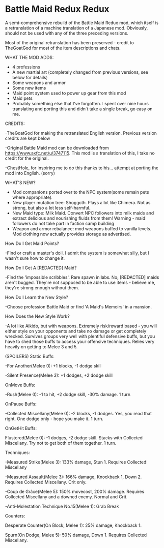 # Battle Maid Redux Redux

A semi-comprehensive rebuild of the Battle Maid Redux mod, which itself is a retranslation of a machine translation of a Japanese mod.
Obviously, should not be used with any of the three preceding versions.

Most of the original retranslation has been preserved - credit to TheGoatGod for most of the item descriptions and chats.

WHAT THE MOD ADDS:
- 4 professions
- A new martial art (completely changed from previous versions, see below for details)
- Some weapons and armor
- Some new items
- Maid point system used to power up gear from this mod
- Maid pets
- Probably something else that I've forgotten.
I spent over nine hours translating and porting this and didn't take a single break, go easy on me.

CREDITS:

-TheGoatGod for making the retranslated English version. Previous version credits are kept below

-Original Battle Maid mod can be downloaded from https://www.axfc.net/u/3747115. This mod is a translation of this, I take no credit for the original.

-ChestHole, for inspiring me to do this thanks to his... attempt at porting the mod into English. (sorry)

WHAT'S NEW?
- Mod companions ported over to the NPC system(some remain pets where appropriate).
- New player mutation tree: Shoggoth. Plays a lot like Chimera. Not as strong, but also a lot less self-harmful.
- New Maid type: Milk Maid. Convert NPC followers into milk maids and extract delicious and nourishing fluids from them! 
  Warning - maid followers do not take part in faction camp building
- Weapon and armor rebalance: mod weapons buffed to vanilla levels. Mod clothing now actually provides storage as advertised.

How Do I Get Maid Points?

-Find or craft a master's doll. I admit the system is somewhat silly, but I wasn't sure how to change it.

How Do I Get A [REDACTED] Maid?

-Find the 'impossible scribbles'. Rare spawn in labs. No, [REDACTED] maids aren't bugged. They're not supposed to be able to use items - believe me,
 they're strong enough without them.

How Do I Learn the New Style?

-Choose profession Battle Maid or find 'A Maid's Memoirs' in a mansion.

How Does the New Style Work?

-A lot like Aikido, but with weapons. Extremely risk/reward based - you will either style on your opponents and take no damage or get completely wrecked.
 Survives groups very well with plentiful defensive buffs, but you have to shed those buffs to access your offensive techniques. Relies very heavily
 on getting to Melee 3 and 5.

(SPOILERS)
Static Buffs:

-For Another(Melee 0): +1 blocks, -1 dodge skill

-Silent Presence(Melee 3): +1 dodges, +2 dodge skill


OnMove Buffs:

-Rush(Melee 0): -1 to hit, +2 dodge skill, -30% damage. 1 turn.


OnPause Buffs:

-Collected Miscellany(Melee 0): -2 blocks, -1 dodges. Yes, you read that right. One dodge only - hope you make it. 1 turn.


OnGetHit Buffs:

Flustered(Melee 0): -1 dodges, -2 dodge skill. Stacks with Collected Miscellany. Try not to get both of them together. 1 turn.


Techniques:

-Measured Strike(Melee 3): 133% damage, Stun 1. Requires Collected Miscellany

-Measured Assault(Melee 3): 166% damage, Knockback 1, Down 2. Requires Collected Miscellany. Crit only.

-Coup de Grâce(Melee 5): 150% movecost, 200% damage. Requires Collected Miscellany and a downed enemy. Normal and Crit.

-Anti-Molestation Technique No.15(Melee 1): Grab Break


Counters:

Desperate Counter(On Block, Melee 1): 25% damage, Knockback 1.

Spurn(On Dodge, Melee 5): 50% damage, Down 1. Requires Collected Miscellany.
